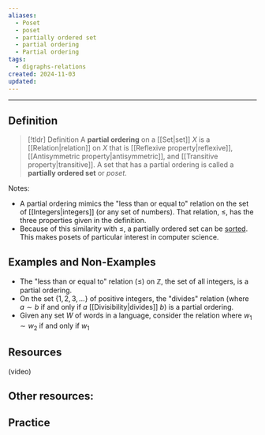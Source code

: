 ```yaml
---
aliases:
  - Poset
  - poset
  - partially ordered set
  - partial ordering
  - Partial ordering
tags:
  - digraphs-relations
created: 2024-11-03
updated:
---
```

---
## Definition 

> [!tldr] Definition
> A **partial ordering** on a [[Set|set]] $X$ is a [[Relation|relation]] on $X$ that is [[Reflexive property|reflexive]], [[Antisymmetric property|antisymmetric]], and [[Transitive property|transitive]]. A set that has a partial ordering is called a **partially ordered set** or *poset*. 

Notes: 
- A partial ordering mimics the "less than or equal to" relation on the set of [[Integers|integers]] (or any set of numbers). That relation, $\leq$, has the three properties given in the definition. 
- Because of this similarity with $\leq$, a partially ordered set can be [sorted](https://en.wikipedia.org/wiki/Sorting_algorithm). This makes posets of particular interest in computer science. 

## Examples and Non-Examples

- The "less than or equal to" relation ($\leq$) on $\mathbb{Z}$, the set of all integers, is a partial ordering. 
- On the set $\{1,2,3,\dots\}$ of positive integers, the "divides" relation (where $a \sim b$ if and only if $a$ [[Divisibility|divides]] $b$) is a partial ordering. 
- Given any set $W$ of words in a language, consider the relation where $w_1 \sim w_2$ if and only if $w_1$ 

## Resources 

(video)

Other resources: 
- 

## Practice 
